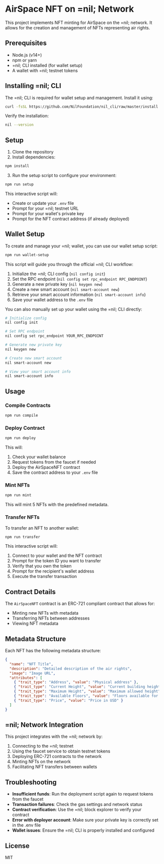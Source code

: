 # AirSpace NFT on =nil; Network

This project implements NFT minting for AirSpace on the =nil; network. It allows for the creation and management of NFTs representing air rights.

## Prerequisites

- Node.js (v14+)
- npm or yarn
- =nil; CLI installed (for wallet setup)
- A wallet with =nil; testnet tokens

## Installing =nil; CLI

The =nil; CLI is required for wallet setup and management. Install it using:

```bash
curl -fsSL https://github.com/NilFoundation/nil_cli/raw/master/install.sh | bash
```

Verify the installation:

```bash
nil --version
```

## Setup

1. Clone the repository
2. Install dependencies:

```bash
npm install
```

3. Run the setup script to configure your environment:

```bash
npm run setup
```

This interactive script will:
- Create or update your `.env` file
- Prompt for your =nil; testnet URL
- Prompt for your wallet's private key
- Prompt for the NFT contract address (if already deployed)

## Wallet Setup

To create and manage your =nil; wallet, you can use our wallet setup script:

```bash
npm run wallet-setup
```

This script will guide you through the official =nil; CLI workflow:

1. Initialize the =nil; CLI config (`nil config init`)
2. Set the RPC endpoint (`nil config set rpc_endpoint RPC_ENDPOINT`)
3. Generate a new private key (`nil keygen new`)
4. Create a new smart account (`nil smart-account new`)
5. Retrieve your smart account information (`nil smart-account info`)
6. Save your wallet address to the `.env` file

You can also manually set up your wallet using the =nil; CLI directly:

```bash
# Initialize config
nil config init

# Set RPC endpoint
nil config set rpc_endpoint YOUR_RPC_ENDPOINT

# Generate new private key
nil keygen new

# Create new smart account
nil smart-account new

# View your smart account info
nil smart-account info
```

## Usage

### Compile Contracts

```bash
npm run compile
```

### Deploy Contract

```bash
npm run deploy
```

This will:
1. Check your wallet balance
2. Request tokens from the faucet if needed
3. Deploy the AirSpaceNFT contract
4. Save the contract address to your `.env` file

### Mint NFTs

```bash
npm run mint
```

This will mint 5 NFTs with the predefined metadata.

### Transfer NFTs

To transfer an NFT to another wallet:

```bash
npm run transfer
```

This interactive script will:
1. Connect to your wallet and the NFT contract
2. Prompt for the token ID you want to transfer
3. Verify that you own the token
4. Prompt for the recipient's wallet address
5. Execute the transfer transaction

## Contract Details

The `AirSpaceNFT` contract is an ERC-721 compliant contract that allows for:
- Minting new NFTs with metadata
- Transferring NFTs between addresses
- Viewing NFT metadata

## Metadata Structure

Each NFT has the following metadata structure:

```json
{
  "name": "NFT Title",
  "description": "Detailed description of the air rights",
  "image": "Image URL",
  "attributes": [
    { "trait_type": "Address", "value": "Physical address" },
    { "trait_type": "Current Height", "value": "Current building height" },
    { "trait_type": "Maximum Height", "value": "Maximum allowed height" },
    { "trait_type": "Available Floors", "value": "Floors available for purchase" },
    { "trait_type": "Price", "value": "Price in USD" }
  ]
}
```

## =nil; Network Integration

This project integrates with the =nil; network by:
1. Connecting to the =nil; testnet
2. Using the faucet service to obtain testnet tokens
3. Deploying ERC-721 contracts to the network
4. Minting NFTs on the network
5. Facilitating NFT transfers between wallets

## Troubleshooting

- **Insufficient funds**: Run the deployment script again to request tokens from the faucet
- **Transaction failures**: Check the gas settings and network status
- **Contract verification**: Use the =nil; block explorer to verify your contract
- **Error with deployer account**: Make sure your private key is correctly set in the .env file
- **Wallet issues**: Ensure the =nil; CLI is properly installed and configured

## License

MIT 